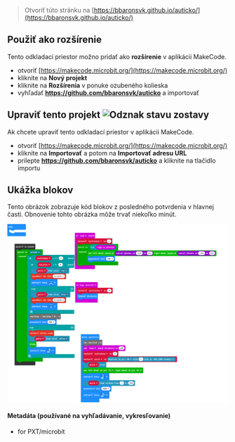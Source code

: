 
> Otvoriť túto stránku na [https://bbaronsvk.github.io/auticko/](https://bbaronsvk.github.io/auticko/)

## Použiť ako rozšírenie

Tento odkladací priestor možno pridať ako **rozšírenie** v aplikácii MakeCode.

* otvoriť [https://makecode.microbit.org/](https://makecode.microbit.org/)
* kliknite na **Nový projekt**
* kliknite na **Rozšírenia** v ponuke ozubeného kolieska
* vyhľadať **https://github.com/bbaronsvk/auticko** a importovať

## Upraviť tento projekt ![Odznak stavu zostavy](https://github.com/bbaronsvk/auticko/workflows/MakeCode/badge.svg)

Ak chcete upraviť tento odkladací priestor v aplikácii MakeCode.

* otvoriť [https://makecode.microbit.org/](https://makecode.microbit.org/)
* kliknite na **Importovať** a potom na **Importovať adresu URL**
* prilepte **https://github.com/bbaronsvk/auticko** a kliknite na tlačidlo importu

## Ukážka blokov

Tento obrázok zobrazuje kód blokov z posledného potvrdenia v hlavnej časti.
Obnovenie tohto obrázka môže trvať niekoľko minút.

![Vykreslené zobrazenie blokov](https://github.com/bbaronsvk/auticko/raw/master/.github/makecode/blocks.png)

#### Metadáta (používané na vyhľadávanie, vykresľovanie)

* for PXT/microbit
<script src="https://makecode.com/gh-pages-embed.js"></script><script>makeCodeRender("{{ site.makecode.home_url }}", "{{ site.github.owner_name }}/{{ site.github.repository_name }}");</script>
